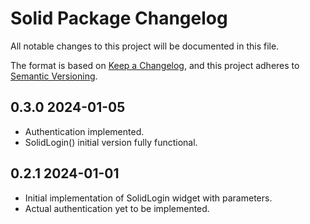 # Solid Package Changelog

All notable changes to this project will be documented in this file.

The format is based on [Keep a Changelog](https://keepachangelog.com/en/1.0.0/),
and this project adheres to [Semantic Versioning](https://semver.org/spec/v2.0.0.html).

## 0.3.0 2024-01-05

* Authentication implemented.
* SolidLogin() initial version fully functional.

## 0.2.1 2024-01-01

* Initial implementation of SolidLogin widget with parameters.
* Actual authentication yet to be implemented.
